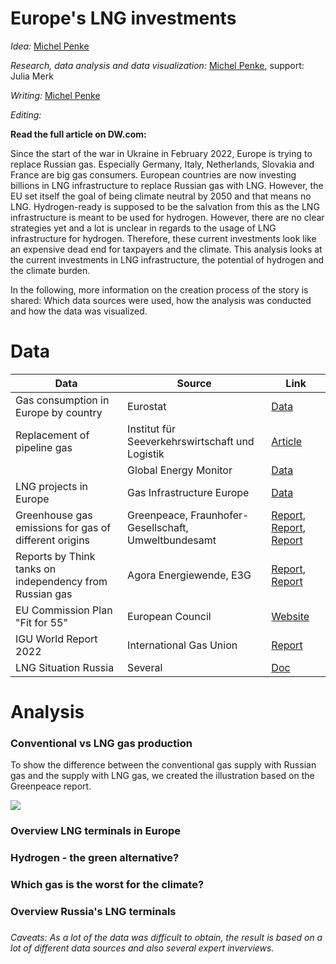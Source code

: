 # Europe's LNG investments
_Idea:_  [Michel Penke](https://michelpenke.de/)  

_Research, data analysis and data visualization:_  [Michel Penke](https://michelpenke.de/), support: Julia Merk

_Writing:_  [Michel Penke](https://michelpenke.de/)

_Editing:_ 

**Read the full article on DW.com:**

[](link)

Since the start of the war in Ukraine in February 2022, Europe is trying to replace Russian gas. Especially Germany, Italy, Netherlands, Slovakia and France are big gas consumers. European countries are now investing billions in LNG infrastructure to replace Russian gas with LNG. However, the EU set itself the goal of being climate neutral by 2050 and that means no LNG. Hydrogen-ready is supposed to be the salvation from this as the LNG infrastructure is meant to be used for hydrogen. However, there are no clear strategies yet and a lot is unclear in regards to the usage of LNG infrastructure for hydrogen. Therefore, these current investments look like an expensive dead end for taxpayers and the climate. This analysis looks at the current investments in LNG infrastructure, the potential of hydrogen and the climate burden. 

In the following, more information on the creation process of the story is shared: Which data sources were used, how the analysis was conducted and how the data was visualized.


# Data


| **Data** | **Source** | **Link** |
| --- | --- | --- |
| Gas consumption in Europe by country| Eurostat| [Data](https://ec.europa.eu/eurostat/statistics-explained/index.php?title=File:Total_imports_and_exports_of_natural_gas,_by_country_of_origin_and_destination,_2020-2021_(terajoules_(Gross_Calorific_Value))_v4.png)  |
| Replacement of pipeline gas | Institut für Seeverkehrswirtschaft und Logistik | [Article](https://www.isl.org/de/news/angriff-russlands-ukraine-stellt-lng-schifffahrt-sehr-grosse-herausforderungen) |
|  | Global Energy Monitor | [Data](https://data.worldbank.org/indicator/BM.TRF.PWKR.CD.DT) |
| LNG projects in Europe  | Gas Infrastructure Europe | [Data](https://www.gie.eu/transparency/databases/lng-database/) |
| Greenhouse gas emissions for gas of different origins |Greenpeace, Fraunhofer-Gesellschaft, Umweltbundesamt| [Report](Link), [Report](https://www.isi.fraunhofer.de/content/dam/isi/dokumente/cce/2022/Hintergrundpapier_zu_Gasinfrastrukturen_TransHyDE_final.pdf), [Report](Link)
| Reports by Think tanks on independency from Russian gas | Agora Energiewende, E3G | [Report](https://static.agora-energiewende.de/fileadmin/Projekte/2021/2021_07_EU_GEXIT/253_Regaining-Europes-Energy-Sovereignty_WEB.pdf), [Report](https://9tj4025ol53byww26jdkao0x-wpengine.netdna-ssl.com/wp-content/uploads/Briefing_EU-can-stop-Russian-gas-imports-by-2025.pdf)
| EU Commission Plan "Fit for 55"| European Council | [Website](https://www.consilium.europa.eu/de/policies/green-deal/fit-for-55-the-eu-plan-for-a-green-transition/)
| IGU World Report 2022| International Gas Union | [Report](https://www.igu.org/resources/world-lng-report-2022/)
| LNG Situation Russia| Several | [Doc](https://deutschewelle-my.sharepoint.com/:w:/r/personal/michel_penke_dw_com/_layouts/15/Doc.aspx?sourcedoc=%7B1DB3CCB0-A120-4E22-9710-21D4F2DA0B5F%7D&file=Russia%20LNG%20_%20Situation%202022.docx&action=default&mobileredirect=true)

# Analysis

### Conventional vs LNG gas production

To show the difference between the conventional gas supply with Russian gas and the supply with LNG gas, we created the illustration based on the Greenpeace report. 

![](graphics/.png)

### Overview LNG terminals in Europe

### Hydrogen - the green alternative?

### Which gas is the worst for the climate?

### Overview Russia's LNG terminals

###

_Caveats: As a lot of the data was difficult to obtain, the result is based on a lot of different data sources and also several expert inverviews._
